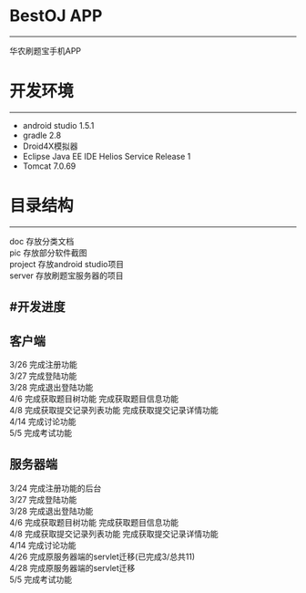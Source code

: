 # BestOJ APP 
---

华农刷题宝手机APP  
  
# 开发环境
---

* android studio 1.5.1  
* gradle 2.8  
* Droid4X模拟器
* Eclipse Java EE IDE Helios Service Release 1  
* Tomcat 7.0.69  

# 目录结构
---
doc		存放分类文档  
pic		存放部分软件截图  
project 存放android studio项目  
server 	存放刷题宝服务器的项目

#开发进度
---
客户端
---
3/26 	完成注册功能  
3/27 	完成登陆功能  
3/28 	完成退出登陆功能  
4/6		完成获取题目树功能 完成获取题目信息功能  
4/8		完成获取提交记录列表功能 完成获取提交记录详情功能  
4/14	完成讨论功能  
5/5		完成考试功能  

服务器端
---
3/24 	完成注册功能的后台  
3/27 	完成登陆功能  
3/28 	完成退出登陆功能  
4/6		完成获取题目树功能 完成获取题目信息功能  
4/8		完成获取提交记录列表功能 完成获取提交记录详情功能  
4/14	完成讨论功能  
4/26	完成原服务器端的servlet迁移(已完成3/总共11)  
4/28	完成原服务器端的servlet迁移  
5/5		完成考试功能  